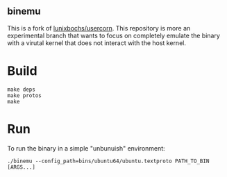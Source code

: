 binemu
----

This is a fork of [lunixbochs/usercorn](https://github.com/lunixbochs/usercorn).
This repository is more an experimental branch that wants to focus on completely
emulate the binary with a virutal kernel that does not interact with the host
kernel.

# Build

```
make deps
make protos
make
```

# Run

To run the binary in a simple "unbunuish" environment:

`./binemu --config_path=bins/ubuntu64/ubuntu.textproto PATH_TO_BIN [ARGS...]`
